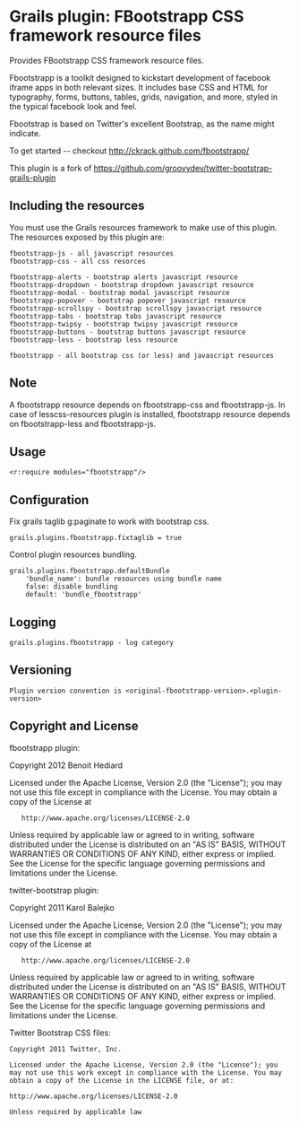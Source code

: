 Grails plugin: FBootstrapp CSS framework resource files
===============================================

Provides FBootstrapp CSS framework resource files.

Fbootstrapp is a toolkit designed to kickstart development of facebook iframe apps in both relevant sizes. It includes base CSS and HTML for typography, forms, buttons, tables, grids, navigation, and more, styled in the typical facebook look and feel.

Fbootstrap is based on Twitter's excellent Bootstrap, as the name might indicate.

To get started -- checkout http://ckrack.github.com/fbootstrapp/

This plugin is a fork of https://github.com/groovydev/twitter-bootstrap-grails-plugin


Including the resources
------------------------

You must use the Grails resources framework to make use of this plugin. The resources exposed by this plugin are:

    fbootstrapp-js - all javascript resources
    fbootstrapp-css - all css resorces

    fbootstrapp-alerts - bootstrap alerts javascript resource
    fbootstrapp-dropdown - bootstrap dropdown javascript resource
    fbootstrapp-modal - bootstrap modal javascript resource
    fbootstrapp-popover - bootstrap popover javascript resource
    fbootstrapp-scrollspy - bootstrap scrollspy javascript resource
    fbootstrapp-tabs - bootstrap tabs javascript resource
    fbootstrapp-twipsy - bootstrap twipsy javascript resource
    fbootstrapp-buttons - bootstrap buttons javascript resource
    fbootstrapp-less - bootstrap less resource

    fbootstrapp - all bootstrap css (or less) and javascript resources 

Note 
-----
A fbootstrapp resource depends on fbootstrapp-css and fbootstrapp-js. 
In case of lesscss-resources plugin is installed, fbootstrapp resource depends on fbootstrapp-less and fbootstrapp-js.   
 
Usage
-----

    <r:require modules="fbootstrapp"/>

Configuration   
-------------

Fix grails taglib g:paginate to work with bootstrap css. 
 
    grails.plugins.fbootstrapp.fixtaglib = true
    
Control plugin resources bundling.

    grails.plugins.fbootstrapp.defaultBundle
        'bundle_name': bundle resources using bundle name
        false: disable bundling
        default: 'bundle_fbootstrapp'

Logging
-------

    grails.plugins.fbootstrapp - log category
    
Versioning
----------

    Plugin version convention is <original-fbootstrapp-version>.<plugin-version>

Copyright and License
---------------------

fbootstrapp plugin:

   Copyright 2012 Benoit Hediard

   Licensed under the Apache License, Version 2.0 (the "License");
   you may not use this file except in compliance with the License.
   You may obtain a copy of the License at

       http://www.apache.org/licenses/LICENSE-2.0

   Unless required by applicable law or agreed to in writing, software
   distributed under the License is distributed on an "AS IS" BASIS,
   WITHOUT WARRANTIES OR CONDITIONS OF ANY KIND, either express or implied.
   See the License for the specific language governing permissions and
   limitations under the License.


twitter-bootstrap plugin:

   Copyright 2011 Karol Balejko

   Licensed under the Apache License, Version 2.0 (the "License");
   you may not use this file except in compliance with the License.
   You may obtain a copy of the License at

       http://www.apache.org/licenses/LICENSE-2.0

   Unless required by applicable law or agreed to in writing, software
   distributed under the License is distributed on an "AS IS" BASIS,
   WITHOUT WARRANTIES OR CONDITIONS OF ANY KIND, either express or implied.
   See the License for the specific language governing permissions and
   limitations under the License.
   

Twitter Bootstrap CSS files:

    Copyright 2011 Twitter, Inc.
    
    Licensed under the Apache License, Version 2.0 (the "License"); you may not use this work except in compliance with the License. You may obtain a copy of the License in the LICENSE file, or at:
    
    http://www.apache.org/licenses/LICENSE-2.0
    
    Unless required by applicable law
